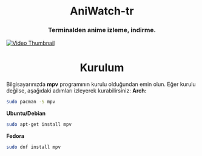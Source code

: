 <h1 align="center">
<strong> AniWatch-tr </strong>
</h1>

<h3 align="center">
    Terminalden anime izleme, indirme.
</h3>

[![Video Thumbnail](https://github.com/user-attachments/assets/845b3f41-a584-424a-a2cb-cb835edeebc1)](https://github.com/user-attachments/assets/845b3f41-a584-424a-a2cb-cb835edeebc1)


<h1 align="center">
    <b>Kurulum</b>
</h1>


Bilgisayarınızda **mpv** programının kurulu olduğundan emin olun. Eğer kurulu değilse, aşağıdaki adımları izleyerek kurabilirsiniz:
**Arch:**
```bash
sudo pacman -S mpv
```
**Ubuntu/Debian**
```bash
sudo apt-get install mpv
```
**Fedora**




```bash
sudo dnf install mpv
```
